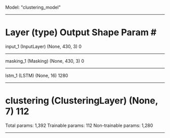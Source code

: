 Model: "clustering_model"
_________________________________________________________________
Layer (type)                 Output Shape              Param #   
=================================================================
input_1 (InputLayer)         (None, 430, 3)            0         
_________________________________________________________________
masking_1 (Masking)          (None, 430, 3)            0         
_________________________________________________________________
lstm_1 (LSTM)                (None, 16)                1280      
_________________________________________________________________
clustering (ClusteringLayer) (None, 7)                 112       
=================================================================
Total params: 1,392
Trainable params: 112
Non-trainable params: 1,280
_________________________________________________________________
